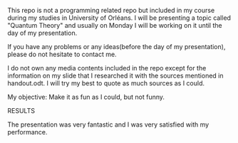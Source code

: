 This repo is not a programming related repo but included in my course during my studies in University of Orléans.
I will be presenting a topic called "Quantum Theory" and usually on Monday I will be working on it until the day of my presentation. 

If you have any problems or any ideas(before the day of my presentation), please do not hesitate to contact me.

I do not own any media contents included in the repo except for the information on my slide that I researched it with the sources mentioned in handout.odt. I will try my best to quote as much sources as I could. 

My objective: Make it as fun as I could, but not funny.

RESULTS

The presentation was very fantastic and I was very satisfied with my performance. 
